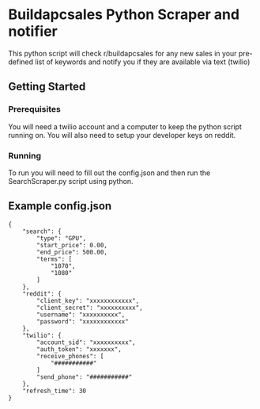 # Buildapcsales Python Scraper and notifier

This python script will check r/buildapcsales for any new sales in your pre-defined list of keywords and notify you if they are available via text (twilio)

## Getting Started

### Prerequisites

You will need a twilio account and a computer to keep the python script running on. You will also need to setup your developer keys on reddit.

### Running

To run you will need to fill out the config.json and then run the SearchScraper.py script using python.

## Example config.json
```
{
	"search": {
		"type": "GPU",
		"start_price": 0.00,
		"end_price": 500.00,
		"terms": [
			"1070",
			"1080"
		]
	},
	"reddit": {
		"client_key": "xxxxxxxxxxxx",
		"client_secret": "xxxxxxxxxx",
		"username": "xxxxxxxxxx",
		"password": "xxxxxxxxxxxx"
	},
	"twilio": {
		"account_sid": "xxxxxxxxxx",
		"auth_token": "xxxxxxx",
		"receive_phones": [
			"###########"
		]
		"send_phone": "###########"
	},
	"refresh_time": 30
}
```
